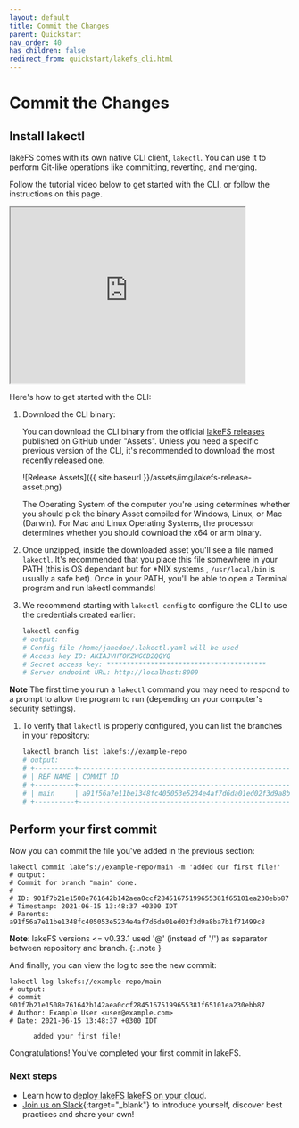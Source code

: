 ```yaml
---
layout: default
title: Commit the Changes
parent: Quickstart
nav_order: 40
has_children: false
redirect_from: quickstart/lakefs_cli.html
---
```


# Commit the Changes

## Install lakectl

lakeFS comes with its own native CLI client, `lakectl`. 
You can use it to perform Git-like operations like committing, reverting, and merging.

Follow the tutorial video below to get started with the CLI, or follow the instructions on this page.

<iframe width="420" height="315" src="https://www.youtube.com/embed/8nO7RT411nA"></iframe>

Here's how to get started with the CLI:

  1. Download the CLI binary:

     You can download the CLI binary from the official [lakeFS releases](https://github.com/treeverse/lakeFS/releases) published on GitHub under "Assets". Unless you need a specific previous version of the CLI, it's recommended to download the most recently released one.

      ![Release Assets]({{ site.baseurl }}/assets/img/lakefs-release-asset.png)

     The Operating System of the computer you're using  determines whether you should pick the binary Asset compiled for Windows, Linux, or Mac (Darwin). For Mac and Linux Operating Systems, the processor determines whether you should download the x64 or arm binary. 
  
  
  1. Once unzipped, inside the downloaded asset you'll see a file named `lakectl`. It's recommended that you place this file somewhere in your PATH (this is OS dependant but for *NIX systems , `/usr/local/bin` is usually a safe bet). Once in your PATH, you'll be able to open a Terminal program and run lakectl commands!

  1. We recommend starting with `lakectl config` to configure the CLI to use the credentials created earlier:

     ```bash
     lakectl config
     # output:
     # Config file /home/janedoe/.lakectl.yaml will be used
     # Access key ID: AKIAJVHTOKZWGCD2QQYQ
     # Secret access key: ****************************************
     # Server endpoint URL: http://localhost:8000
     ```
   **Note** The first time you run a `lakectl` command you may need to respond to a prompt to allow the program to run (depending on your computer's security settings). 

  1. To verify that `lakectl` is properly configured, you can list the branches in your repository:

     ```bash
     lakectl branch list lakefs://example-repo
     # output:
     # +----------+------------------------------------------------------------------+
     # | REF NAME | COMMIT ID                                                        |
     # +----------+------------------------------------------------------------------+
     # | main     | a91f56a7e11be1348fc405053e5234e4af7d6da01ed02f3d9a8ba7b1f71499c8 |
     # +----------+------------------------------------------------------------------+
     ```
  
## Perform your first commit

Now you can commit the file you've added in the previous section:

```
lakectl commit lakefs://example-repo/main -m 'added our first file!'
# output:
# Commit for branch "main" done.
# 
# ID: 901f7b21e1508e761642b142aea0ccf28451675199655381f65101ea230ebb87
# Timestamp: 2021-06-15 13:48:37 +0300 IDT
# Parents: a91f56a7e11be1348fc405053e5234e4af7d6da01ed02f3d9a8ba7b1f71499c8
```

**Note**: lakeFS versions <= v0.33.1 used '@' (instead of '/') as separator between repository and branch.
{: .note }

And finally, you can view the log to see the new commit:
```
lakectl log lakefs://example-repo/main
# output:  
# commit 901f7b21e1508e761642b142aea0ccf28451675199655381f65101ea230ebb87
# Author: Example User <user@example.com>
# Date: 2021-06-15 13:48:37 +0300 IDT
  
      added your first file! 
```

Congratulations! You've completed your first commit in lakeFS.

### Next steps

* Learn how to [deploy lakeFS lakeFS on your cloud](../deploy/index.md).
* [Join us on Slack](https://lakefs.io/slack){:target="_blank"} to introduce yourself, discover best practices and share your own!
